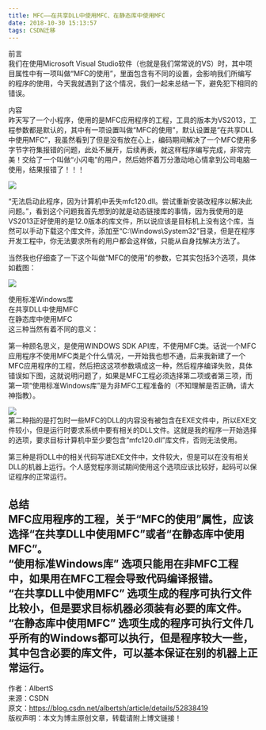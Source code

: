 ```yaml
---
title: MFC——在共享DLL中使用MFC、在静态库中使用MFC
date: 2018-10-30 15:13:57
tags: CSDN迁移
---
```

   前言  
 我们在使用Microsoft Visual Studio软件（也就是我们常常说的VS）时，其中项目属性中有一项叫做“MFC的使用”，里面包含有不同的设置，会影响我们所编写的程序的使用，今天我就遇到了这个情况，我们一起来总结一下，避免犯下相同的错误。

 内容  
 昨天写了一个小程序，使用的是MFC应用程序的工程，工具的版本为VS2013，工程参数都是默认的，其中有一项设置叫做“MFC的使用”，默认设置是“在共享DLL中使用MFC”，我虽然看到了但是没有放在心上，编码期间解决了一个MFC使用多字节字符集报错的问题，此处不展开，后续再表，就这样程序编写完成，非常完美！交给了一个叫做“小闪电”的用户，然后她怀着万分激动地心情拿到公司电脑一使用，结果报错了！！！

 ![](https://img-blog.csdnimg.cn/20181030145225416.jpg?x-oss-process=image/watermark,type_ZmFuZ3poZW5naGVpdGk,shadow_10,text_aHR0cHM6Ly9ibG9nLmNzZG4ubmV0L3FxXzIyNjQyMjM5,size_16,color_FFFFFF,t_70)

 “无法启动此程序，因为计算机中丢失mfc120.dll。尝试重新安装改程序以解决此问题。”，看到这个问题我首先想到的就是动态链接库的事情，因为我使用的是VS2013正好使用的是12.0版本的库文件，所以说应该是目标机上没有这个库，当然可以手动下载这个库文件，添加至“C:\Windows\System32”目录，但是在程序开发工程中，你无法要求所有的用户都会这样做，只能从自身找解决方法了。

 当然我也仔细查了一下这个叫做“MFC的使用”的参数，它其实包括3个选项，具体如截图：

 ![](https://img-blog.csdnimg.cn/20181030145254943.jpg?x-oss-process=image/watermark,type_ZmFuZ3poZW5naGVpdGk,shadow_10,text_aHR0cHM6Ly9ibG9nLmNzZG4ubmV0L3FxXzIyNjQyMjM5,size_16,color_FFFFFF,t_70)

 使用标准Windows库   
 在共享DLL中使用MFC   
 在静态库中使用MFC  
 这三种当然有着不同的意义：

 第一种顾名思义，是使用WINDOWS SDK API库，不使用MFC类。话说一个MFC应用程序不使用MFC类是个什么情况，一开始我也想不通，后来我新建了一个MFC应用程序的工程，然后把这这项参数填成这一种，然后程序编译失败，具体错误如下图，这就说明问题了，如果是MFC工程必须选择第二项或者第三项，而第一项“使用标准Windows库”是为非MFC工程准备的（不知理解是否正确，请大神指教）。

 ![](https://img-blog.csdnimg.cn/20181030145340956.jpg?x-oss-process=image/watermark,type_ZmFuZ3poZW5naGVpdGk,shadow_10,text_aHR0cHM6Ly9ibG9nLmNzZG4ubmV0L3FxXzIyNjQyMjM5,size_16,color_FFFFFF,t_70)  
 第二种指的是打包时一些MFC的DLL的内容没有被包含在EXE文件中，所以EXE文件较小，但是运行时要求系统中要有相关的DLL文件。这就是我的程序一开始选择的选项，要求目标计算机中至少要包含“mfc120.dll”库文件，否则无法使用。

 第三种是将DLL中的相关代码写进EXE文件中，文件较大，但是可以在没有相关DLL的机器上运行。个人感觉程序测试期间使用这个选项应该比较好，起码可以保证程序的正常运行。

 总结  
 MFC应用程序的工程，关于“MFC的使用”属性，应该选择“在共享DLL中使用MFC”或者“在静态库中使用MFC”。  
 “使用标准Windows库” 选项只能用在非MFC工程中，如果用在MFC工程会导致代码编译报错。  
 “在共享DLL中使用MFC” 选项生成的程序可执行文件比较小，但是要求目标机器必须装有必要的库文件。  
 “在静态库中使用MFC” 选项生成的程序可执行文件几乎所有的Windows都可以执行，但是程序较大一些，其中包含必要的库文件，可以基本保证在别的机器上正常运行。  
 ---------------------   
 作者：AlbertS   
 来源：CSDN   
 原文：https://blog.csdn.net/albertsh/article/details/52838419   
 版权声明：本文为博主原创文章，转载请附上博文链接！

   
 